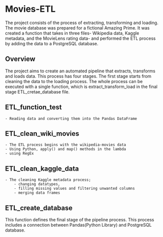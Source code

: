 # Movies-ETL

The project consists of the process of extracting, transforming and loading. The movie database was prepared for a fictional 
Amazing Prime. It was created a function that takes in three files- Wikipedia data, Kaggle metadata, and the MovieLens rating data-
and performed the ETL process by adding the data to a PostgreSQL database.

## Overview

The project aims to create an automated pipeline that extracts, transforms and loads data. This process has four stages. The first stage starts from cleaning the data to the loading process. The whole process can be executed
with a single function, which is extract_transform_load in the final stage ETL_cretae_database file. 

## ETL_function_test

	- Reading data and converting them into the Pandas DataFrame

## ETL_clean_wiki_movies

	- The ETL process begins with the wikipedia-movies data
	- Using Python, apply() and map() methods in the lambda 
	- using RegEx

## ETL_clean_kaggle_data

	- The cleaning Kaggle metadata process;
		- changing datatypes, 
		- filling missing values and filtering unwanted columns
		- merging data frames 

## ETL_create_database

This function defines the final stage of the pipeline process. This process includes a connection between Pandas(Python Library) and PostgreSQL database.
